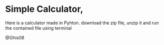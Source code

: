 # Simple Calculator,
Here is a calculator made in Pyhton.
download the zip file, unzip it and run the contained file using terminal 

@Ghis08
